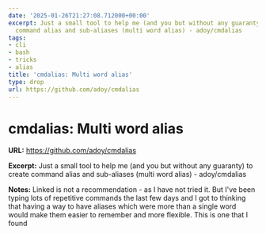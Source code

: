 ```yaml
---
date: '2025-01-26T21:27:08.712000+00:00'
excerpt: Just a small tool to help me (and you but without any guaranty) to create
  command alias and sub-aliases (multi word alias) - adoy/cmdalias
tags:
- cli
- bash
- tricks
- alias
title: 'cmdalias: Multi word alias'
type: drop
url: https://github.com/adoy/cmdalias
---
```


# cmdalias: Multi word alias

**URL:** https://github.com/adoy/cmdalias

**Excerpt:** Just a small tool to help me (and you but without any guaranty) to create command alias and sub-aliases (multi word alias) - adoy/cmdalias

**Notes:**
Linked is not a recommendation - as I have not tried it. But I've been typing lots of repetitive commands the last few days and I got to thinking that having a way to have aliases which were more than a single word would make them easier to remember and more flexible. This is one that I found
